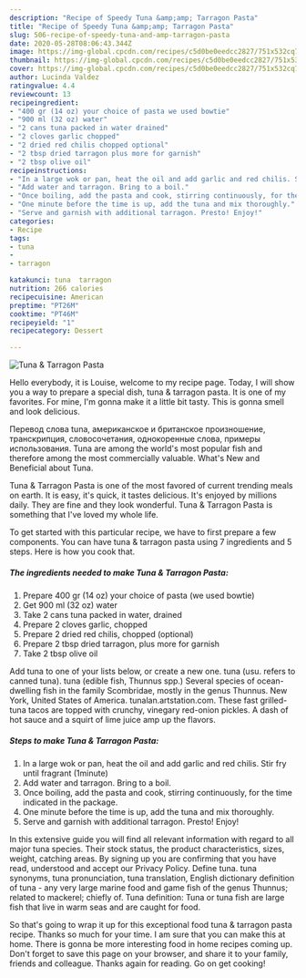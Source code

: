 ```yaml
---
description: "Recipe of Speedy Tuna &amp;amp; Tarragon Pasta"
title: "Recipe of Speedy Tuna &amp;amp; Tarragon Pasta"
slug: 506-recipe-of-speedy-tuna-and-amp-tarragon-pasta
date: 2020-05-28T08:06:43.344Z
image: https://img-global.cpcdn.com/recipes/c5d0be0eedcc2827/751x532cq70/tuna-tarragon-pasta-recipe-main-photo.jpg
thumbnail: https://img-global.cpcdn.com/recipes/c5d0be0eedcc2827/751x532cq70/tuna-tarragon-pasta-recipe-main-photo.jpg
cover: https://img-global.cpcdn.com/recipes/c5d0be0eedcc2827/751x532cq70/tuna-tarragon-pasta-recipe-main-photo.jpg
author: Lucinda Valdez
ratingvalue: 4.4
reviewcount: 13
recipeingredient:
- "400 gr (14 oz) your choice of pasta we used bowtie"
- "900 ml (32 oz) water"
- "2 cans tuna packed in water drained"
- "2 cloves garlic chopped"
- "2 dried red chilis chopped optional"
- "2 tbsp dried tarragon plus more for garnish"
- "2 tbsp olive oil"
recipeinstructions:
- "In a large wok or pan, heat the oil and add garlic and red chilis. Stir fry until fragrant (1minute)"
- "Add water and tarragon. Bring to a boil."
- "Once boiling, add the pasta and cook, stirring continuously, for the time indicated in the package."
- "One minute before the time is up, add the tuna and mix thoroughly."
- "Serve and garnish with additional tarragon. Presto! Enjoy!"
categories:
- Recipe
tags:
- tuna
- 
- tarragon

katakunci: tuna  tarragon 
nutrition: 266 calories
recipecuisine: American
preptime: "PT26M"
cooktime: "PT46M"
recipeyield: "1"
recipecategory: Dessert

---
```



![Tuna &amp; Tarragon Pasta](https://img-global.cpcdn.com/recipes/c5d0be0eedcc2827/751x532cq70/tuna-tarragon-pasta-recipe-main-photo.jpg)

Hello everybody, it is Louise, welcome to my recipe page. Today, I will show you a way to prepare a special dish, tuna &amp; tarragon pasta. It is one of my favorites. For mine, I'm gonna make it a little bit tasty. This is gonna smell and look delicious.

Перевод слова tuna, американское и британское произношение, транскрипция, словосочетания, однокоренные слова, примеры использования. Tuna are among the world&#39;s most popular fish and therefore among the most commercially valuable. What&#39;s New and Beneficial about Tuna.

Tuna &amp; Tarragon Pasta is one of the most favored of current trending meals on earth. It is easy, it's quick, it tastes delicious. It's enjoyed by millions daily. They are fine and they look wonderful. Tuna &amp; Tarragon Pasta is something that I've loved my whole life.


To get started with this particular recipe, we have to first prepare a few components. You can have tuna &amp; tarragon pasta using 7 ingredients and 5 steps. Here is how you cook that.

<!--inarticleads1-->

##### The ingredients needed to make Tuna &amp; Tarragon Pasta:

1. Prepare 400 gr (14 oz) your choice of pasta (we used bowtie)
1. Get 900 ml (32 oz) water
1. Take 2 cans tuna packed in water, drained
1. Prepare 2 cloves garlic, chopped
1. Prepare 2 dried red chilis, chopped (optional)
1. Prepare 2 tbsp dried tarragon, plus more for garnish
1. Take 2 tbsp olive oil


Add tuna to one of your lists below, or create a new one. tuna (usu. refers to canned tuna). tuna (edible fish, Thunnus spp.) Several species of ocean-dwelling fish in the family Scombridae, mostly in the genus Thunnus. New York, United States of America. tunalan.artstation.com. These fast grilled-tuna tacos are topped with crunchy, vinegary red-onion pickles. A dash of hot sauce and a squirt of lime juice amp up the flavors. 

<!--inarticleads2-->

##### Steps to make Tuna &amp; Tarragon Pasta:

1. In a large wok or pan, heat the oil and add garlic and red chilis. Stir fry until fragrant (1minute)
1. Add water and tarragon. Bring to a boil.
1. Once boiling, add the pasta and cook, stirring continuously, for the time indicated in the package.
1. One minute before the time is up, add the tuna and mix thoroughly.
1. Serve and garnish with additional tarragon. Presto! Enjoy!


In this extensive guide you will find all relevant information with regard to all major tuna species. Their stock status, the product characteristics, sizes, weight, catching areas. By signing up you are confirming that you have read, understood and accept our Privacy Policy. Define tuna. tuna synonyms, tuna pronunciation, tuna translation, English dictionary definition of tuna - any very large marine food and game fish of the genus Thunnus; related to mackerel; chiefly of. Tuna definition: Tuna or tuna fish are large fish that live in warm seas and are caught for food. 

So that's going to wrap it up for this exceptional food tuna &amp; tarragon pasta recipe. Thanks so much for your time. I am sure that you can make this at home. There is gonna be more interesting food in home recipes coming up. Don't forget to save this page on your browser, and share it to your family, friends and colleague. Thanks again for reading. Go on get cooking!
